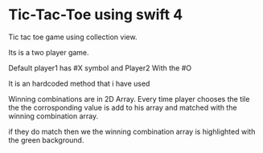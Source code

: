 # Tic-Tac-Toe using swift 4
Tic tac toe game using collection view.

Its is a two player game.

Default player1 has #X 
symbol and Player2 With the #O

It is an hardcoded method that i have used 

Winning combinations are in 2D Array. Every time player chooses the tile the the corrosponding value is add to his array
and matched with the winning combination array.

if they do match then we the winning combination array is highlighted with the green background.

